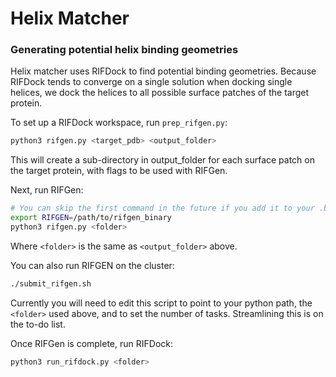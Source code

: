# Helix Matcher

### Generating potential helix binding geometries

Helix matcher uses RIFDock to find potential binding geometries. Because RIFDock tends to converge on 
a single solution when docking single helices, we dock the helices to all possible surface patches of 
the target protein. 

To set up a RIFDock workspace, run `prep_rifgen.py`:

```bash
python3 rifgen.py <target_pdb> <output_folder>
```

This will create a sub-directory in output_folder for each surface patch on the target protein, with flags to be used with RIFGen.

Next, run RIFGen:

```bash
# You can skip the first command in the future if you add it to your .bashrc file.
export RIFGEN=/path/to/rifgen_binary
python3 rifgen.py <folder>
```

Where `<folder>` is the same as `<output_folder>` above.

You can also run RIFGEN on the cluster:
```bash
./submit_rifgen.sh
```
Currently you will need to edit this script to point to your python path, the `<folder>` used above, and to set the number of tasks. Streamlining this is on the to-do list.

Once RIFGen is complete, run RIFDock:

```bash
python3 run_rifdock.py <folder>
```


